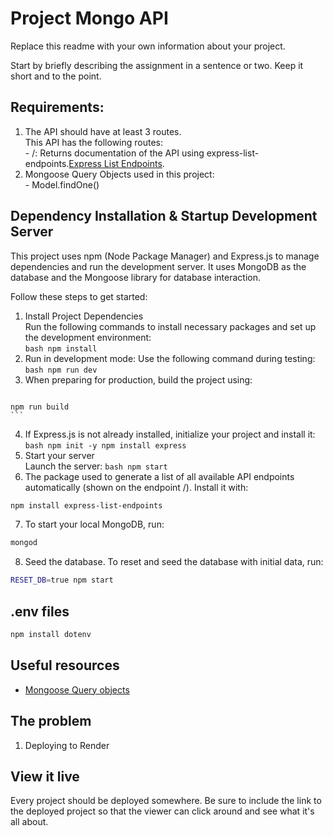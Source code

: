 # Project Mongo API

Replace this readme with your own information about your project.

Start by briefly describing the assignment in a sentence or two. Keep it short and to the point.

## Requirements:  
  1. The API should have at least 3 routes.  
    This API has the following routes:  
    - /: Returns documentation of the API using express-list-endpoints.[Express List Endpoints](https://www.npmjs.com/package/express-list-endpoints). 
  2. Mongoose Query Objects used in this project:  
    - Model.findOne() 
    

## Dependency Installation & Startup Development Server
This project uses npm (Node Package Manager) and Express.js to manage dependencies and run the development server.  It uses MongoDB as the database and the Mongoose library for database interaction. 

Follow these steps to get started:  
  1. Install Project Dependencies  
  Run the following commands to install necessary packages and set up the development environment:  
    ```bash
    npm install
    ```  
  2. Run in development mode: Use the following command during testing: 
    ```bash
    npm run dev
    ``` 
  3. When preparing for production, build the project using:
     ```bash
    npm run build
    ``` 
  4. If Express.js is not already installed, initialize your project and install it:  
    ```bash
    npm init -y
    npm install express
    ```  
  5. Start your server   
  Launch the server:
    ```bash
    npm start
    ```  
  6. The package used to generate a list of all available API endpoints automatically (shown on the endpoint /). Install it with:  
  ```bash
  npm install express-list-endpoints
  ``` 
  7. To start your local MongoDB, run:  
  ```bash
  mongod
  ```
  8. Seed the database. To reset and seed the database with initial data, run:    
  ```bash
  RESET_DB=true npm start
  ```
## .env files 

```bash
npm install dotenv
```

## Useful resources  
- [Mongoose Query objects](https://mongoosejs.com/docs/queries.html)


## The problem  
1. Deploying to Render    


## View it live

Every project should be deployed somewhere. Be sure to include the link to the deployed project so that the viewer can click around and see what it's all about.
